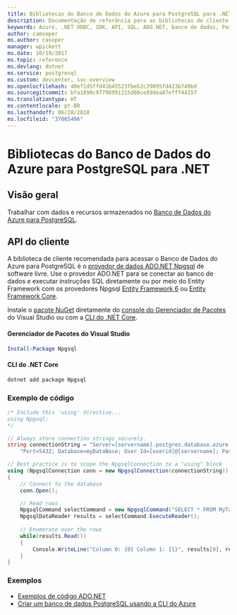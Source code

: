 ```yaml
---
title: Bibliotecas do Banco de Dados do Azure para PostgreSQL para .NET
description: Documentação de referência para as bibliotecas de cliente .NET para o Banco de Dados do Azure para PostgreSQL
keywords: Azure, .NET ODBC, SDK, API, SQL, ADO.NET, banco de dados, PostGres, PostgreSQL
author: camsoper
ms.author: casoper
manager: wpickett
ms.date: 10/19/2017
ms.topic: reference
ms.devlang: dotnet
ms.service: postgresql
ms.custom: devcenter, svc-overview
ms.openlocfilehash: 40ef1d5ffd41b45523fbeb2c29095fd423b749bd
ms.sourcegitcommit: bfa1898c97798991215d08ce89dea87efff44157
ms.translationtype: HT
ms.contentlocale: pt-BR
ms.lasthandoff: 06/28/2018
ms.locfileid: "37065406"
---
```

# <a name="azure-database-for-postgresql-libraries-for-net"></a>Bibliotecas do Banco de Dados do Azure para PostgreSQL para .NET

## <a name="overview"></a>Visão geral

Trabalhar com dados e recursos armazenados no [Banco de Dados do Azure para PostgreSQL](https://docs.microsoft.com/azure/postgresql/).

## <a name="client-api"></a>API do cliente

A biblioteca de cliente recomendada para acessar o Banco de Dados do Azure para PostgreSQL é o [provedor de dados ADO.NET Npgsql](http://www.npgsql.org/) de software livre. Use o provedor ADO.NET para se conectar ao banco de dados e executar instruções SQL diretamente ou por meio do Entity Framework com os provedores Npgsql [Entity Framework 6](http://www.npgsql.org/ef6/index.html) ou [Entity Framework Core](http://www.npgsql.org/efcore/index.html).

Instale o [pacote NuGet](https://www.nuget.org/packages/Npgsql) diretamente do [console do Gerenciador de Pacotes][PackageManager] do Visual Studio ou com a [CLI do .NET Core][DotNetCLI].

#### <a name="visual-studio-package-manager"></a>Gerenciador de Pacotes do Visual Studio

```powershell
Install-Package Npgsql
```

#### <a name="net-core-cli"></a>CLI do .NET Core

```bash
dotnet add package Npgsql
```

### <a name="code-example"></a>Exemplo de código

```csharp
/* Include this 'using' directive...
using Npgsql;
*/

// Always store connection strings securely. 
string connectionString = "Server=[servername].postgres.database.azure.com; " +
    "Port=5432; Database=myDataBase; User Id=[userid]@[servername]; Password=password;";

// Best practice is to scope the NpgsqlConnection to a "using" block
using (NpgsqlConnection conn = new NpgsqlConnection(connectionString))
{
    // Connect to the database
    conn.Open();

    // Read rows
    NpgsqlCommand selectCommand = new NpgsqlCommand("SELECT * FROM MyTable", conn);
    NpgsqlDataReader results = selectCommand.ExecuteReader();
    
    // Enumerate over the rows
    while(results.Read())
    {
        Console.WriteLine("Column 0: {0} Column 1: {1}", results[0], results[1]);
    }
}
```

### <a name="samples"></a>Exemplos

- [Exemplos de código ADO.NET](/dotnet/framework/data/adonet/ado-net-code-examples)
- [Criar um banco de dados PostgreSQL usando a CLI do Azure](https://docs.microsoft.com/azure/postgresql/tutorial-design-database-using-azure-cli)


[PackageManager]: https://docs.microsoft.com/nuget/tools/package-manager-console
[DotNetCLI]: https://docs.microsoft.com/dotnet/core/tools/dotnet-add-package

